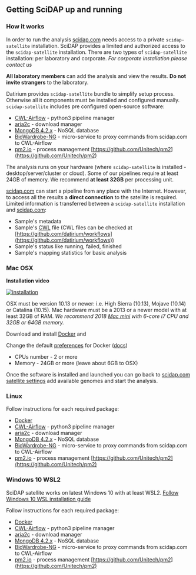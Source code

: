 ## Getting SciDAP up and running

### How it works

In order to run the analysis [scidap.com](https://scidap.com) needs access to a private `scidap-satellite` installation. SciDAP provides a limited
and authorized access to the `scidap-satellite` installation. There are two types of `scidap-satellite` installation: per laboratory and corporate.
*For corporate installation please contact us*

**All laboratory members** can add the analysis and view the results. **Do not invite strangers** to the laboratory.

Datirium provides `scidap-satellite` bundle to simplify setup process. Otherwise
all it components must be installed and configured manually. `scidap-satellite` includes pre configured open-source software:

* [CWL-Airflow](https://github.com/Barski-lab/cwl-airflow) - python3 pipeline manager
* [aria2c](https://aria2.github.io/) - download manager
* [MongoDB 4.2.x](https://www.mongodb.com/download-center/community) - NoSQL database
* [BioWardrobe-NG](https://github.com/Barski-lab/biowardrobe-ng) - micro-service to proxy commands from scidap.com to CWL-Airflow
* [pm2.io](pm2.io) - process management [https://github.com/Unitech/pm2](https://github.com/Unitech/pm2)

The analysis runs on your hardware (where `scidap-satellite` is installed - desktop/server/cluster or cloud).
Some of our pipelines require at least 24GB of memory. We recommend **at least 32GB** per processing unit.

[scidap.com](https://scidap.com) can start a pipeline from any place with the Internet. However, to access all the results a **direct connection**
to the satellite is required.
Limited information is transferred between a `scidap-satellite` installation and [scidap.com](https://scidap.com):

* Sample's metadata
* Sample's [CWL](https://www.commonwl.org/) file (CWL files can be checked at [https://github.com/datirium/workflows](https://github.com/datirium/workflows))
* Sample's status like running, failed, finished
* Sample's mapping statistics for basic analysis

### Mac OSX

**Installation video**

[![installation](http://img.youtube.com/vi/HvOBZuABVeM/0.jpg)](http://www.youtube.com/watch?v=HvOBZuABVeM "How to install")

OSX must be version 10.13 or newer: i.e. High Sierra (10.13), Mojave (10.14) or Catalina (10.15).
Mac hardware must be a 2013 or a newer model with at least 32GB of RAM. *We recommend 2018 [Mac mini](https://www.apple.com/mac-mini/specs/)
with 6-core i7 CPU and 32GB or 64GB memory.*

Download and install [Docker](https://hub.docker.com/editions/community/docker-ce-desktop-mac)
and

Change the default [preferences](https://docs.docker.com/docker-for-mac/#preferences#resources) for Docker
([docs](https://docs.docker.com/docker-for-mac/#preferences#resources))

* CPUs number - 2 or more
* Memory - 24GB or more (leave about 6GB to OSX)

Once the software is installed and launched you can go back to [scidap.com satellite settings](/platform/profile/satellites) add available genomes
and start the analysis.

### Linux

Follow instructions for each required package:

* [Docker](https://docker.com/)
* [CWL-Airflow](https://github.com/Barski-lab/cwl-airflow) - python3 pipeline manager
* [aria2c](https://aria2.github.io/) - download manager
* [MongoDB 4.2.x](https://www.mongodb.com/download-center/community) - NoSQL database
* [BioWardrobe-NG](https://github.com/Barski-lab/biowardrobe-ng) - micro-service to proxy commands from scidap.com to CWL-Airflow
* [pm2.io](pm2.io) - process management [https://github.com/Unitech/pm2](https://github.com/Unitech/pm2)

### Windows 10 WSL2

SciDAP satellite works on latest Windows 10 with at least WSL2. [Follow Windows 10 WSL installation guide](https://docs.microsoft.com/en-us/windows/wsl/install-win10#update-to-wsl-2)

Follow instructions for each required package:

* [Docker](https://docker.com/)
* [CWL-Airflow](https://github.com/Barski-lab/cwl-airflow) - python3 pipeline manager
* [aria2c](https://aria2.github.io/) - download manager
* [MongoDB 4.2.x](https://www.mongodb.com/download-center/community) - NoSQL database
* [BioWardrobe-NG](https://github.com/Barski-lab/biowardrobe-ng) - micro-service to proxy commands from scidap.com to CWL-Airflow
* [pm2.io](pm2.io) - process management [https://github.com/Unitech/pm2](https://github.com/Unitech/pm2)

